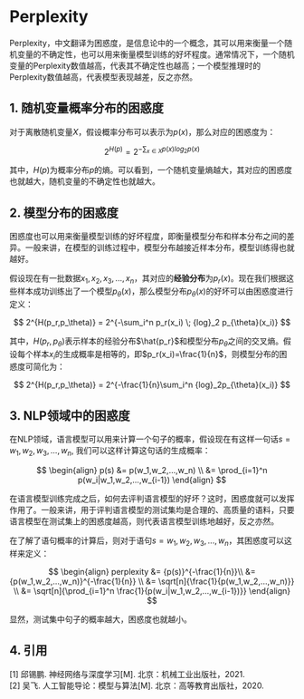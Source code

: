 # Perplexity

Perplexity，中文翻译为困惑度，是信息论中的一个概念，其可以用来衡量一个随机变量的不确定性，也可以用来衡量模型训练的好坏程度。通常情况下，一个随机变量的Perplexity数值越高，代表其不确定性也越高；一个模型推理时的Perplexity数值越高，代表模型表现越差，反之亦然。

## 1. 随机变量概率分布的困惑度

对于离散随机变量$X$​，假设概率分布可以表示为$p(x)$​​​，那么对应的困惑度为：

$$
2^{H(p)} = 2^{-\sum_{x\in X} p(x){log}_2p(x)}
$$

其中，$H(p)$为概率分布$p$​​的熵。可以看到，一个随机变量熵越大，其对应的困惑度也就越大，随机变量的不确定性也就越大。

## 2. 模型分布的困惑度

困惑度也可以用来衡量模型训练的好坏程度，即衡量模型分布和样本分布之间的差异。一般来讲，在模型的训练过程中，模型分布越接近样本分布，模型训练得也就越好。

假设现在有一批数据$x_1, x_2,x_3,..., x_n$，其对应的**经验分布**为$p_r(x)$。现在我们根据这些样本成功训练出了一个模型$p_{\theta}(x)$，那么模型分布$p_{\theta}(x)$​​​​的好坏可以由困惑度进行定义：

$$
2^{H(p_r,p_\theta)} = 2^{-\sum_i^n p_r(x_i) \; {log}_2 p_{\theta}(x_i)}
$$

其中，$H({p_r},p_\theta)$​表示样本的经验分布$\hat{p_r}$和模型分布$p_\theta$​之间的交叉熵。假设每个样本$x_i$的生成概率是相等的，即$p_r(x_i)=\frac{1}{n}$，则模型分布的困惑度可简化为：

$$
2^{H(p_r,p_\theta)} = 2^{-\frac{1}{n}\sum_i^n {log}_2p_{\theta}(x_i)}
$$

## 3. NLP领域中的困惑度

在NLP领域，语言模型可以用来计算一个句子的概率，假设现在有这样一句话$s=w_1, w_2, w_3, ..., w_n$​​​​​​, 我们可以这样计算这句话的生成概率：

$$
\begin{align}
p(s) &= p(w_1,w_2,...,w_n) \\ &= \prod_{i=1}^n p(w_i|w_1,w_2,...,w_{i-1})
\end{align}
$$

在语言模型训练完成之后，如何去评判语言模型的好坏？这时，困惑度就可以发挥作用了。一般来讲，用于评判语言模型的测试集均是合理的、高质量的语料，只要语言模型在测试集上的困惑度越高，则代表语言模型训练地越好，反之亦然。

在了解了语句概率的计算后，则对于语句$s=w_1, w_2, w_3, ..., w_n$​​，其困惑度可以这样来定义：

$$
\begin{align}
perplexity &= {p(s)}^{-\frac{1}{n}}\\ &={p(w_1,w_2,...,w_n)}^{-\frac{1}{n}} \\ &= \sqrt[n]{\frac{1}{p(w_1,w_2,...,w_n)}} \\ &= \sqrt[n]{\prod_{i=1}^n \frac{1}{p(w_i|w_1,w_2,...,w_{i-1})}}
\end{align}
$$

显然，测试集中句子的概率越大，困惑度也就越小。

## 4. 引用
[1] 邱锡鹏. 神经网络与深度学习[M]. 北京：机械工业出版社，2021.  
[2] 吴飞. 人工智能导论：模型与算法[M]. 北京：高等教育出版社，2020.
